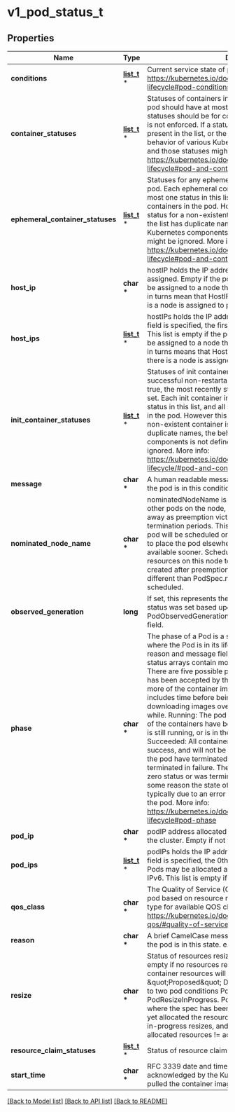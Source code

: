 # v1_pod_status_t

## Properties
Name | Type | Description | Notes
------------ | ------------- | ------------- | -------------
**conditions** | [**list_t**](v1_pod_condition.md) \* | Current service state of pod. More info: https://kubernetes.io/docs/concepts/workloads/pods/pod-lifecycle#pod-conditions | [optional] 
**container_statuses** | [**list_t**](v1_container_status.md) \* | Statuses of containers in this pod. Each container in the pod should have at most one status in this list, and all statuses should be for containers in the pod. However this is not enforced. If a status for a non-existent container is present in the list, or the list has duplicate names, the behavior of various Kubernetes components is not defined and those statuses might be ignored. More info: https://kubernetes.io/docs/concepts/workloads/pods/pod-lifecycle#pod-and-container-status | [optional] 
**ephemeral_container_statuses** | [**list_t**](v1_container_status.md) \* | Statuses for any ephemeral containers that have run in this pod. Each ephemeral container in the pod should have at most one status in this list, and all statuses should be for containers in the pod. However this is not enforced. If a status for a non-existent container is present in the list, or the list has duplicate names, the behavior of various Kubernetes components is not defined and those statuses might be ignored. More info: https://kubernetes.io/docs/concepts/workloads/pods/pod-lifecycle#pod-and-container-status | [optional] 
**host_ip** | **char \*** | hostIP holds the IP address of the host to which the pod is assigned. Empty if the pod has not started yet. A pod can be assigned to a node that has a problem in kubelet which in turns mean that HostIP will not be updated even if there is a node is assigned to pod | [optional] 
**host_ips** | [**list_t**](v1_host_ip.md) \* | hostIPs holds the IP addresses allocated to the host. If this field is specified, the first entry must match the hostIP field. This list is empty if the pod has not started yet. A pod can be assigned to a node that has a problem in kubelet which in turns means that HostIPs will not be updated even if there is a node is assigned to this pod. | [optional] 
**init_container_statuses** | [**list_t**](v1_container_status.md) \* | Statuses of init containers in this pod. The most recent successful non-restartable init container will have ready &#x3D; true, the most recently started container will have startTime set. Each init container in the pod should have at most one status in this list, and all statuses should be for containers in the pod. However this is not enforced. If a status for a non-existent container is present in the list, or the list has duplicate names, the behavior of various Kubernetes components is not defined and those statuses might be ignored. More info: https://kubernetes.io/docs/concepts/workloads/pods/pod-lifecycle/#pod-and-container-status | [optional] 
**message** | **char \*** | A human readable message indicating details about why the pod is in this condition. | [optional] 
**nominated_node_name** | **char \*** | nominatedNodeName is set only when this pod preempts other pods on the node, but it cannot be scheduled right away as preemption victims receive their graceful termination periods. This field does not guarantee that the pod will be scheduled on this node. Scheduler may decide to place the pod elsewhere if other nodes become available sooner. Scheduler may also decide to give the resources on this node to a higher priority pod that is created after preemption. As a result, this field may be different than PodSpec.nodeName when the pod is scheduled. | [optional] 
**observed_generation** | **long** | If set, this represents the .metadata.generation that the pod status was set based upon. This is an alpha field. Enable PodObservedGenerationTracking to be able to use this field. | [optional] 
**phase** | **char \*** | The phase of a Pod is a simple, high-level summary of where the Pod is in its lifecycle. The conditions array, the reason and message fields, and the individual container status arrays contain more detail about the pod&#39;s status. There are five possible phase values:  Pending: The pod has been accepted by the Kubernetes system, but one or more of the container images has not been created. This includes time before being scheduled as well as time spent downloading images over the network, which could take a while. Running: The pod has been bound to a node, and all of the containers have been created. At least one container is still running, or is in the process of starting or restarting. Succeeded: All containers in the pod have terminated in success, and will not be restarted. Failed: All containers in the pod have terminated, and at least one container has terminated in failure. The container either exited with non-zero status or was terminated by the system. Unknown: For some reason the state of the pod could not be obtained, typically due to an error in communicating with the host of the pod.  More info: https://kubernetes.io/docs/concepts/workloads/pods/pod-lifecycle#pod-phase | [optional] 
**pod_ip** | **char \*** | podIP address allocated to the pod. Routable at least within the cluster. Empty if not yet allocated. | [optional] 
**pod_ips** | [**list_t**](v1_pod_ip.md) \* | podIPs holds the IP addresses allocated to the pod. If this field is specified, the 0th entry must match the podIP field. Pods may be allocated at most 1 value for each of IPv4 and IPv6. This list is empty if no IPs have been allocated yet. | [optional] 
**qos_class** | **char \*** | The Quality of Service (QOS) classification assigned to the pod based on resource requirements See PodQOSClass type for available QOS classes More info: https://kubernetes.io/docs/concepts/workloads/pods/pod-qos/#quality-of-service-classes | [optional] 
**reason** | **char \*** | A brief CamelCase message indicating details about why the pod is in this state. e.g. &#39;Evicted&#39; | [optional] 
**resize** | **char \*** | Status of resources resize desired for pod&#39;s containers. It is empty if no resources resize is pending. Any changes to container resources will automatically set this to \&quot;Proposed\&quot; Deprecated: Resize status is moved to two pod conditions PodResizePending and PodResizeInProgress. PodResizePending will track states where the spec has been resized, but the Kubelet has not yet allocated the resources. PodResizeInProgress will track in-progress resizes, and should be present whenever allocated resources !&#x3D; acknowledged resources. | [optional] 
**resource_claim_statuses** | [**list_t**](v1_pod_resource_claim_status.md) \* | Status of resource claims. | [optional] 
**start_time** | **char \*** | RFC 3339 date and time at which the object was acknowledged by the Kubelet. This is before the Kubelet pulled the container image(s) for the pod. | [optional] 

[[Back to Model list]](../README.md#documentation-for-models) [[Back to API list]](../README.md#documentation-for-api-endpoints) [[Back to README]](../README.md)


